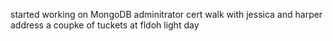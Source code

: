 started working on MongoDB adminitrator cert
walk with jessica and harper
address a coupke of tuckets at fldoh 
light day